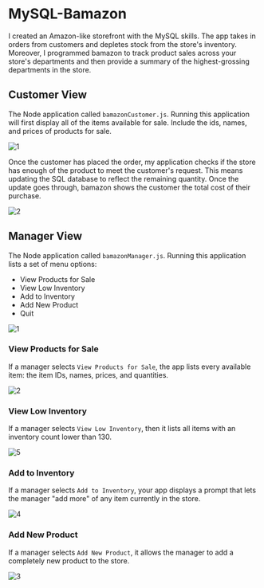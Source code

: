 # MySQL-Bamazon

I created an Amazon-like storefront with the MySQL skills. The app takes in orders from customers and depletes stock from the store's inventory. Moreover, I programmed bamazon to track product sales across your store's departments and then provide a summary of the highest-grossing departments in the store.

## Customer View

The Node application called `bamazonCustomer.js`. Running this application will first display all of the items available for sale. Include the ids, names, and prices of products for sale.

![1](https://user-images.githubusercontent.com/28790452/30293409-feb37b76-96fe-11e7-8cfa-eb7421cfa5fa.gif)

Once the customer has placed the order, my application checks if the store has enough of the product to meet the customer's request.
This means updating the SQL database to reflect the remaining quantity.
Once the update goes through, bamazon shows the customer the total cost of their purchase.

![2](https://user-images.githubusercontent.com/28790452/30293408-feae3d00-96fe-11e7-86b4-cd0348d2dc29.gif)

## Manager View

The Node application called `bamazonManager.js`. Running this application lists a set of menu options:
* View Products for Sale
* View Low Inventory
* Add to Inventory
* Add New Product
* Quit

![1](https://user-images.githubusercontent.com/28790452/30297719-5efd7a04-970e-11e7-893b-849a8afea339.gif)

### View Products for Sale

If a manager selects `View Products for Sale`, the app lists every available item: the item IDs, names, prices, and quantities.

![2](https://user-images.githubusercontent.com/28790452/30297722-5f07e3ae-970e-11e7-8526-55be17acec64.gif)

### View Low Inventory

If a manager selects `View Low Inventory`, then it lists all items with an inventory count lower than 130.

![5](https://user-images.githubusercontent.com/28790452/30297720-5efdca72-970e-11e7-865d-7c61ccf06403.gif)

### Add to Inventory

If a manager selects `Add to Inventory`, your app displays a prompt that lets the manager "add more" of any item currently in the store.

![4](https://user-images.githubusercontent.com/28790452/30297721-5f041648-970e-11e7-9ce3-61907edd5df6.gif)

### Add New Product
If a manager selects `Add New Product`, it allows the manager to add a completely new product to the store.

![3](https://user-images.githubusercontent.com/28790452/30297718-5efc4b66-970e-11e7-81e2-c72d7e28c270.gif)